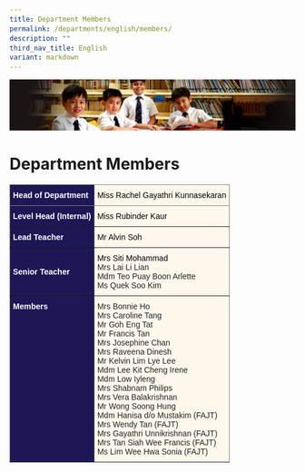 ```yaml
---
title: Department Members
permalink: /departments/english/members/
description: ""
third_nav_title: English
variant: markdown
---
```

![](/images/Sub-banner1.jpg)

Department Members
==================

<style type="text/css">
.tg  {border-collapse:collapse;border-spacing:0;}
.tg td{border-color:black;border-style:solid;border-width:1px;font-family:Arial, sans-serif;font-size:14px;
  overflow:hidden;padding:10px 5px;word-break:normal;}
.tg th{border-color:black;border-style:solid;border-width:1px;font-family:Arial, sans-serif;font-size:14px;
  font-weight:normal;overflow:hidden;padding:10px 5px;word-break:normal;}
.tg .tg-kzp8{background-color:#FEF8EC;border-color:inherit;color:#000000;text-align:left;vertical-align:middle}
.tg .tg-fhxc{background-color:#1D1756;border-color:inherit;color:#FFF;font-weight:bold;text-align:left;vertical-align:top}
.tg .tg-lwkn{background-color:#FEF8EC;border-color:inherit;color:#232323;text-align:left;vertical-align:top}
.tg .tg-k5k0{background-color:#1D1756;border-color:inherit;color:#FFF;font-weight:bold;text-align:left;vertical-align:middle}
.tg .tg-t09o{background-color:#FEF8EC;border-color:inherit;color:#000000;text-align:left;vertical-align:top}
</style>
<table class="tg">
<thead>
  <tr>
    <th class="tg-k5k0"><span style="color:#FFF;background-color:#1D1756">Head of Department</span></th>
    <th class="tg-t09o"><span style="color:#000;background-color:transparent">Miss Rachel Gayathri Kunnasekaran</span></th>
  </tr>
</thead>
<tbody>
  <tr>
        <td class="tg-k5k0"><span style="color:#FFF;background-color:#1D1756">Level Head (Internal)</span>
    </td><th class="tg-t09o"><span style="color:#000;background-color:transparent">Miss Rubinder Kaur</span></th>
  </tr>
		<tr><td class="tg-k5k0"><span style="color:#FFF;background-color:#1D1756">Lead Teacher</span>
    </td><th class="tg-t09o"><span style="color:#000;background-color:transparent">Mr Alvin Soh</span></th>
  </tr>

  <tr>
    <td class="tg-k5k0"><span style="color:#FFF;background-color:#1D1756">Senior Teacher</span>
    </td><th class="tg-t09o"><span style="color:#000;background-color:transparent">Mrs Siti Mohammad</span><br><span style="color:#232323;background-color:initial">Mrs Lai Li Lian</span><br><span style="color:#232323;background-color:initial">Mdm Teo Puay Boon Arlette</span><br><span style="color:#232323;background-color:initial">Ms Quek Soo Kim</span></th>
  </tr>

  <tr>
    <td class="tg-fhxc"><span style="color:#FFF;background-color:#1D1756">Members </span></td>
    <td class="tg-lwkn"><span style="color:#232323;background-color:initial">Mrs Bonnie Ho</span><br><span style="color:#232323;background-color:initial">Mrs Caroline Tang</span><br><span style="color:#232323;background-color:initial">Mr Goh Eng Tat</span><br><span style="color:#232323;background-color:initial">Mr Francis Tan</span><br><span style="color:#232323;background-color:initial">Mrs Josephine Chan</span><br><span style="color:#232323;background-color:initial">Mrs Raveena Dinesh</span><br><span style="color:#232323;background-color:initial">Mr Kelvin Lim Lye Lee</span><br>Mdm Lee Kit Cheng Irene<br>Mdm Low Iyleng<br><span style="background-color:transparent">Mrs Shabnam Philips</span><br><span style="color:#232323;background-color:initial">Mrs Vera Balakrishnan</span><br><span style="color:#232323;background-color:initial">Mr Wong Soong Hung</span><br><span style="color:#232323;background-color:initial">Mdm Hanisa d/o Mustakim (FAJT)</span><br><span style="color:#232323;background-color:initial">Mrs Wendy Tan (FAJT)</span><br><span style="color:#232323;background-color:initial">Mrs Gayathri Unnikrishnan (FAJT)</span><br><span style="color:#232323;background-color:initial">Mrs Tan Siah Wee Francis (FAJT)</span><br><span style="background-color:transparent">Ms Lim Wee Hwa Sonia (FAJT)</span></td>
  </tr>
</tbody>
</table>